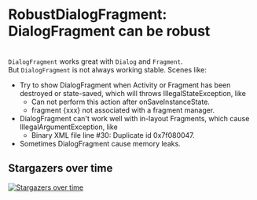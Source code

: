 # RobustDialogFragment: DialogFragment can be robust

<br>`DialogFragment` works great with `Dialog` and `Fragment`. 
<br>But `DialogFragment` is not always working stable.
Scenes like: 
* Try to show DialogFragment when Activity or Fragment has been destroyed or state-saved, which will throws IllegalStateException, like
    * Can not perform this action after onSaveInstanceState.
    * fragment {xxx} not associated with a fragment manager.
* DialogFragment can't work well with in-layout Fragments, which cause IllegalArgumentException, like
    * Binary XML file line #30: Duplicate id 0x7f080047.
* Sometimes DialogFragment cause memory leaks.


## Stargazers over time

[![Stargazers over time](https://starchart.cc/bytebeats/RobustDialogFragment.svg)](https://starchart.cc/bytebeats/RobustDialogFragment)

